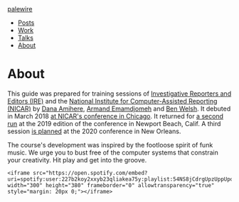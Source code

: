 <nav>
  <div class="row">
    <div class="sevencol">
      <div class="shingle">
        <a href="https://palewi.re/">
          <div rel="rnews:copyrightedBy rnews:hasSource rnews:providedBy">
            <div about="http://palewi.re/" typeof="rnews:Organization">
              <div property="rnews:name">palewire</div>
            </div>
          </div>
        </a>
      </div>
    </div>
    <div class="fivecol last links">
      <ul>
        <li>
          <a href="http://palewi.re/posts/" title="Posts">
            Posts
          </a>
        </li>
        <li>
          <a href="http://palewi.re/work/" title="Work">
            Work
          </a>
        </li>
        <li>
          <a href="http://palewi.re/talks/" title="Talks">
            Talks
          </a>
        </li>
        <li>
          <a href="http://palewi.re/who-is-ben-welsh/" title="Who is Ben Welsh?">
            About
          </a>
        </li>
      </ul>
    </div>
  </div>
</nav>
<div class="row topbar">
    <div class="twelvecol last"></div>
</div>

# About

This guide was prepared for training sessions of [Investigative Reporters and Editors (IRE)](http://www.ire.org/) and the [National Institute for Computer-Assisted Reporting (NICAR)](http://data.nicar.org/)
by [Dana Amihere](http://damihere.com), [Armand Emamdjomeh](http://emamd.net) and [Ben Welsh](http://palewi.re/who-is-ben-welsh/). It debuted in March 2018 [at NICAR's conference
in Chicago](https://www.ire.org/events-and-training/event/3189/3508/). It returned for [a second run](https://www.ire.org/events-and-training/event/3433/4111/) at the 2019 edition of the conference in Newport Beach, Calif. A third session [is planned](https://www.ire.org/events-and-training/conferences/nicar-2020/hands-on-workshops#graphics-app) at the 2020 conference in New Orleans.

The course's development was inspired by the footloose spirit of funk music. We urge you to bust free of the computer systems that constrain your creativity. Hit play and get into the groove.

```{raw} html
<iframe src="https://open.spotify.com/embed?uri=spotify:user:227b2koy2xxyb23qliakea75y:playlist:54NS8jCdrgUpzUppUpokSg&theme=white" width="300" height="380" frameborder="0" allowtransparency="true" style="margin: 20px 0;"></iframe>
```